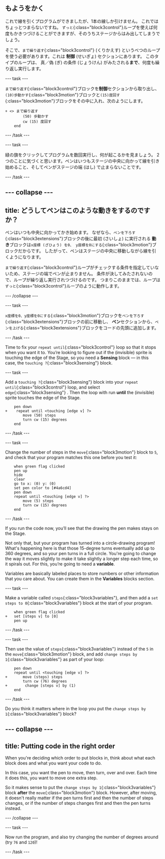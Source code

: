 ## もようをかく

これで線を引くプログラムができましたが、1本の線しか引けません。 これではちょっとつまらないですね。 `ずっと`{:class="block3control"}ループを使えば何度もかきつづけることができますが、そのうちステージからはみ出してしまうでしょう。

そこで、`まで繰り返す`{:class="block3control"} (くりかえす) というべつのループを使う必要があります。これは **制御** (せいぎょ) セクションにあります。 このタイプのループは、 真／偽 (ぎ) の条件 (じょうけん) がみたされる**まで**、何度も繰り返し実行します。

\--- task \---

`まで繰り返す`{:class="block3control"}ブロックを**制御**セクションから取り出し、`(10)歩動かす`{:class="block3motion"}ブロックと`(15)度回す`{:class="block3motion"}ブロックをその中に入れ、次のようにします。

```blocks3
+ <> まで繰り返す
        (50) 歩動かす
        cw (15) 度回す
    end
```

\--- /task \---

\--- task \---

緑の旗をクリックしてプログラムを数回実行し、何が起こるかを見ましょう。 2つのことに気づくと思います。ペンはいつもステージの中央に向かって線を引き始めること、そしてペンがステージの端 (はし) で止まらないことです。

\--- /task \---

## \--- collapse \---

## title: どうしてペンはこのような動きをするのですか？

ペンはいつも中央に向かってかき始めます。 なぜなら、`ペンを下ろす`{:class="block3extensions"}ブロックの後に最初 (さいしょ) に実行される **動き**ブロックは`x座標 (ざひょう) を0、 y座標を0にする`{:class="block3motion"}ブロックだからです。 したがって、ペンはステージの中央に移動しながら線を引くようになります。

`まで繰り返す`{:class="block3control"}ループがチェックする条件を指定していないため、ステージの端でペンが止まりません。 条件が決してみたされないので、ループが繰り返し実行されつづけるのです。 つまりこのままでは、ループは`ずっと`{:class="block3control"}ループのように動作します。

\--- /collapse \---

\--- task \---

`x座標を0、y座標を0にする`{:class="block3motion"}ブロックを`ペンを下ろす`{:class="block3extensions"}ブロックの前に移動し、 **ペン**セクションから、`ペンを上げる`{:class="block3extensions"}ブロックをコードの先頭に追加します。

\--- /task \---

Time to fix your `repeat until`{:class="block3control"} loop so that it stops when you want it to. You’re looking to figure out if the (invisible) sprite is touching the edge of the Stage, so you need a **Sensing** block — in this case, the `touching ?`{:class="block3sensing"} block.

\--- task \---

Add a `touching ?`{:class="block3sensing"} block into your `repeat until`{:class="block3control"} loop, and select `edge`{:class="block3sensing"} . Then the loop with run **until** the (invisible) sprite touches the edge of the Stage.

```blocks3
    pen down
+    repeat until <touching [edge v] ?> 
        move (50) steps
        turn cw (15) degrees
    end
```

\--- /task \---

\--- task \---

Change the number of steps in the `move`{:class="block3motion"} block to `5`, and check that your program matches this one before you test it:

```blocks3
    when green flag clicked
    pen up
    hide
    clear
    go to x: (0) y: (0)
    set pen color to [#4a6cd4]
    pen down
    repeat until <touching [edge v] ?> 
        move (5) steps
        turn cw (15) degrees
    end
```

\--- /task \---

If you run the code now, you’ll see that the drawing the pen makes stays on the Stage.

Not only that, but your program has turned into a circle-drawing program! What's happening here is that those 15-degree turns eventually add up to 360 degrees, and so your pen turns in a full circle. You're going to change the way it moves slightly to make it take slightly a longer step each time, so it spirals out. For this, you’re going to need a **variable**.

Variables are basically labeled places to store numbers or other information that you care about. You can create them in the **Variables** blocks section.

\--- task \---

Make a variable called `steps`{:class="block3variables"}, and then add a `set steps to 0`{:class="block3variables"} block at the start of your program.

```blocks3
    when green flag clicked
+   set [steps v] to [0]
    pen up
```

\--- /task \---

\--- task \---

Then use the value of `steps`{:class="block3variables"} instead of the `5` in the `move`{:class="block3motion"} block, and add `change steps by 1`{:class="block3variables"} as part of your loop:

```blocks3
    pen down
    repeat until <touching [edge v] ?> 
+       move (steps) steps
        turn cw (76) degrees
+        change [steps v] by (1)
    end
```

\--- /task \---

Do you think it matters where in the loop you put the `change steps by 1`{:class="block3variables"} block?

## \--- collapse \---

## title: Putting code in the right order

When you're deciding which order to put blocks in, think about what each block does and what you want your code to do.

In this case, you want the pen to move, then turn, over and over. Each time it does this, you want to move one extra step.

So it makes sense to put the `change steps by 1`{:class="block3variables"} block **after** the `move`{:class="block3motion"} block. However, after moving, it doesn't really matter if the pen turns first and then the number of steps changes, or if the number of steps changes first and then the pen turns instead.

\--- /collapse \---

\--- task \---

Now run the program, and also try changing the number of degrees around (try `76` and `120`)!

\--- /task \---
